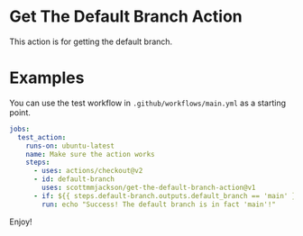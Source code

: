 # Get The Default Branch Action

This action is for getting the default branch.

# Examples

You can use the test workflow in `.github/workflows/main.yml` as a starting point.

```yaml
jobs:
  test_action:
    runs-on: ubuntu-latest
    name: Make sure the action works
    steps:
      - uses: actions/checkout@v2
      - id: default-branch
        uses: scottmmjackson/get-the-default-branch-action@v1
      - if: ${{ steps.default-branch.outputs.default_branch == 'main' }}
        run: echo "Success! The default branch is in fact 'main'!"
```

Enjoy!